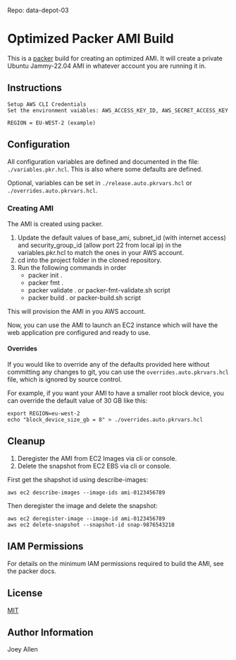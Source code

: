 Repo: data-depot-03

# Optimized Packer AMI Build

This is a [packer](https://packer.io) build for creating an optimized AMI.
It will create a private Ubuntu Jammy-22.04 AMI in whatever account you are running it in.

## Instructions

```
Setup AWS CLI Credentials
Set the environment vaiables: AWS_ACCESS_KEY_ID, AWS_SECRET_ACCESS_KEY
```

```
REGION = EU-WEST-2 (example)
```

## Configuration

All configuration variables are defined and documented
in the file: `./variables.pkr.hcl`. This is also where some defaults are defined.

Optional, variables can be set in `./release.auto.pkrvars.hcl` or `./overrides.auto.pkrvars.hcl`.

### Creating AMI

The AMI is created using packer.

1. Update the default values of base_ami, subnet_id (with internet access) and security_group_id (allow port 22 from local ip) in the variables.pkr.hcl to match the ones in your AWS account.
3. cd into the project folder in the cloned repository.
4. Run the following commands in order
    - packer init .
    - packer fmt .
    - packer validate . or packer-fmt-validate.sh script
    - packer build . or packer-build.sh script

This will provision the AMI in you AWS account.

Now, you can use the AMI to launch an EC2 instance which will have the web application pre configured and ready to use.

#### Overrides

If you would like to override any of the defaults provided here without committing any changes to git, you
can use the `overrides.auto.pkrvars.hcl` file, which is ignored by source control.

For example, if you want your AMI to have a smaller root block device, you can override the default value
of 30 GB like this:

```
export REGION=eu-west-2
echo "block_device_size_gb = 8" > ./overrides.auto.pkrvars.hcl

```

## Cleanup

1. Deregister the AMI from EC2 Images via cli or console.
2. Delete the snapshot from EC2 EBS via cli or console.

First get the shapshot id using describe-images:

```
aws ec2 describe-images --image-ids ami-0123456789
```

Then deregister the image and delete the snapshot:

```
aws ec2 deregister-image --image-id ami-0123456789
aws ec2 delete-snapshot --snapshot-id snap-9876543210
```

## IAM Permissions

For details on the minimum IAM permissions required to build the AMI, see the
packer docs.

## License
[MIT](https://choosealicense.com/licenses/mit/)

## Author Information

Joey Allen